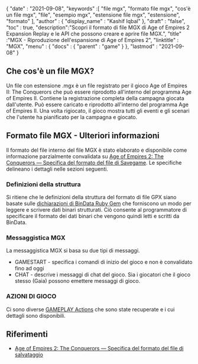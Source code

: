 {
  "date" : "2021-09-08",
  "keywords" :[ "file mgx", "formato file mgx", "cos'è un file mgx", "file", "esempio mgx", "estensione file mgx", "estensione", "formato" ],
  "author" : {
    "display_name" : "Kashif Iqbal"
},
  "draft" : "false",
  "toc" : true,
  "description":"Scopri il formato di file MGX di Age of Empires 2 Expansion Replay e le API che possono creare e aprire file MGX.",
  "title" :"MGX - Riproduzione dell'espansione di Age of Empires 2",
  "linktitle" : "MGX",
  "menu" : {
    "docs" : {
      "parent" : "game"
}
},
  "lastmod" : "2021-09-08"
}

## Che cos'è un file MGX?

Un file con estensione .mgx è un file registrato per il gioco Age of Empires II: The Conquerors che può essere riprodotto all'interno del programma Age of Empires II. Contiene la registrazione completa della campagna giocata dall'utente. Può essere caricato e riprodotto all'interno del programma Age of Empires II. Una volta rigiocato, il gioco mostra tutti gli eventi e gli scenari che l'utente ha pianificato per la campagna e giocato.

## Formato file MGX - Ulteriori informazioni

Il formato del file interno del file MGX è stato elaborato e disponibile come informazione parzialmente convalidata su [Age of Empires 2: The Conquerors — Specifica del formato del file di Savegame](https://github.com/stefan-kolb/aoc-mgx-format). Le specifiche delineano i dettagli nelle sezioni seguenti.

### Definizioni della struttura

Si ritiene che le definizioni della struttura del formato di file GPX siano basate sulle [dichiarazioni di BinData Ruby Gem](https://github.com/dmendel/bindata/wiki) che forniscono un modo per leggere e scrivere dati binari strutturati. Ciò consente al programmatore di specificare il formato dei dati binari che vengono quindi letti e scritti da BinData.

### Messaggistica MGX

La messaggistica MGX si basa su due tipi di messaggi.

* GAMESTART - specifica i comandi di inizio del gioco e non è convalidato fino ad oggi
* CHAT - descrive i messaggi di chat del gioco. Sia i giocatori che il gioco stesso (Gaia) possono emettere messaggi di gioco.

### AZIONI DI GIOCO

Ci sono diverse [GAMEPLAY Actions](https://github.com/stefan-kolb/aoc-mgx-format/blob/master/README.md#actions) che sono state recuperate e i cui dettagli sono disponibili.

## Riferimenti

* [Age of Empires 2: The Conquerors — Specifica del formato del file di salvataggio](https://github.com/stefan-kolb/aoc-mgx-format)

